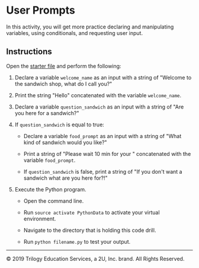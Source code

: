 # User Prompts

In this activity, you will get more practice declaring and manipulating variables, using conditionals, and requesting user input.

## Instructions

Open the [starter file](Unsolved/inputs-01.py) and perform the following:

1. Declare a variable `welcome_name` as an input with a string of "Welcome to the sandwich shop, what do I call you?"

2. Print the string "Hello" concatenated with the variable `welcome_name`.

3. Declare a variable `question_sandwich` as an input with a string of "Are you here for a sandwich?"

4. If `question_sandwich` is equal to true:

    * Declare a variable `food_prompt` as an input with a string of "What kind of sandwich would you like?"

    * Print a string of "Please wait 10 min for your " concatenated with the variable `food_prompt`.

    * If `question_sandwich` is false, print a string of "If you don't want a sandwich what are you here for?!"

5. Execute the Python program.

    * Open the command line.

    * Run `source activate PythonData` to activate your virtual environment.

    * Navigate to the directory that is holding this code drill.

    * Run `python filename.py` to test your output.

---

© 2019 Trilogy Education Services, a 2U, Inc. brand. All Rights Reserved.

